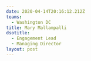 ```yaml
---
date: 2020-04-14T20:16:12.212Z
teams:
  - Washington DC
title: Mary Mallampalli
dsotitle:
  - Engagement Lead
  - Managing Director
layout: post
---
```

